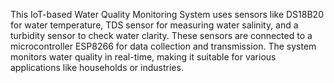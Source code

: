 This IoT-based Water Quality Monitoring System uses sensors like DS18B20 for water temperature, TDS sensor for measuring water salinity, and a turbidity sensor to check water clarity. These sensors are connected to a microcontroller ESP8266 for data collection and transmission. The system monitors water quality in real-time, making it suitable for various applications like households or industries.
